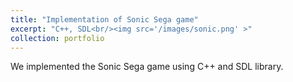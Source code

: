 ```yaml
---
title: "Implementation of Sonic Sega game"
excerpt: "C++, SDL<br/><img src='/images/sonic.png' >"
collection: portfolio
---
```

We implemented the Sonic Sega game using C++ and SDL library.
